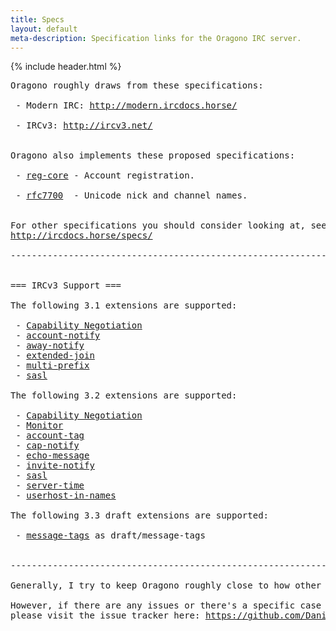 ```yaml
---
title: Specs
layout: default
meta-description: Specification links for the Oragono IRC server.
---
```

{% include header.html %}

<pre>
Oragono roughly draws from these specifications:

 - Modern IRC: <a href="http://modern.ircdocs.horse/">http://modern.ircdocs.horse/</a>

 - IRCv3: <a href="http://ircv3.net/">http://ircv3.net/</a>


Oragono also implements these proposed specifications:

 - <a href="https://github.com/DanielOaks/ircv3-specifications/blob/register-and-verify/extensions/reg-core-3.3.md">reg-core</a> - Account registration.

 - <a href="https://github.com/DanielOaks/ircv3-specifications/blob/master%2Brfc7700/documentation/rfc7700.md">rfc7700</a>  - Unicode nick and channel names.


For other specifications you should consider looking at, see this page:
<a href="http://ircdocs.horse/specs/">http://ircdocs.horse/specs/</a>

-----------------------------------------------------------------------------------------------


=== IRCv3 Support ===

The following 3.1 extensions are supported:

 - <a href="http://ircv3.net/specs/core/capability-negotiation-3.1.html">Capability Negotiation</a>
 - <a href="http://ircv3.net/specs/extensions/sasl-3.1.html">account-notify</a>
 - <a href="http://ircv3.net/specs/extensions/away-notify-3.1.html">away-notify</a>
 - <a href="http://ircv3.net/specs/extensions/extended-join-3.1.html">extended-join</a>
 - <a href="http://ircv3.net/specs/extensions/multi-prefix-3.1.html">multi-prefix</a>
 - <a href="http://ircv3.net/specs/extensions/sasl-3.1.html">sasl</a>

The following 3.2 extensions are supported:

 - <a href="http://ircv3.net/specs/core/capability-negotiation-3.2.html">Capability Negotiation</a>
 - <a href="http://ircv3.net/specs/core/monitor-3.2.html">Monitor</a>
 - <a href="http://ircv3.net/specs/extensions/account-tag-3.2.html">account-tag</a>
 - <a href="http://ircv3.net/specs/extensions/cap-notify-3.2.html">cap-notify</a>
 - <a href="http://ircv3.net/specs/extensions/echo-message-3.2.html">echo-message</a>
 - <a href="http://ircv3.net/specs/extensions/invite-notify-3.2.html">invite-notify</a>
 - <a href="http://ircv3.net/specs/extensions/sasl-3.2.html">sasl</a>
 - <a href="http://ircv3.net/specs/extensions/server-time-3.2.html">server-time</a>
 - <a href="http://ircv3.net/specs/extensions/userhost-in-names-3.2.html">userhost-in-names</a>

The following 3.3 draft extensions are supported:

 - <a href="http://ircv3.net/specs/core/message-tags-3.3.html">message-tags</a> as draft/message-tags


-----------------------------------------------------------------------------------------------

Generally, I try to keep Oragono roughly close to how other IRC software behaves.

However, if there are any issues or there's a specific case you'd like to report,
please visit the issue tracker here: <a href="https://github.com/DanielOaks/oragono/issues">https://github.com/DanielOaks/oragono/issues</a>
</pre>